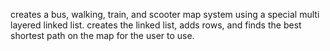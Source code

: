 creates a bus, walking, train, and scooter map system using a special multi layered linked list. creates the linked list, adds rows, and finds the best shortest path on the map for the user to use. 
